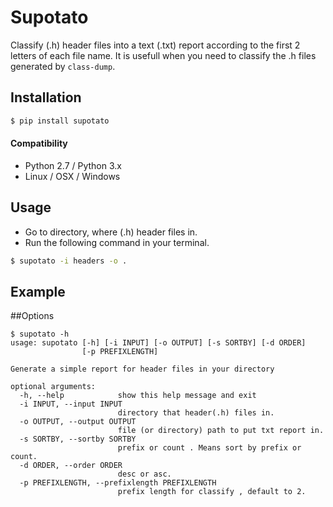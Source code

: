 # Supotato
Classify (.h) header files into a text (.txt) report according to the first 2 letters of each file name. It is usefull when you need to classify the .h files generated by `class-dump`.

## Installation
```sh
$ pip install supotato
```
#### Compatibility
* Python 2.7 / Python 3.x
* Linux / OSX / Windows


## Usage
* Go to directory, where (.h) header files in.
* Run the following command in your terminal.
```sh
$ supotato -i headers -o .
```


## Example




##Options

```
$ supotato -h
usage: supotato [-h] [-i INPUT] [-o OUTPUT] [-s SORTBY] [-d ORDER]
                [-p PREFIXLENGTH]

Generate a simple report for header files in your directory

optional arguments:
  -h, --help            show this help message and exit
  -i INPUT, --input INPUT
                        directory that header(.h) files in.
  -o OUTPUT, --output OUTPUT
                        file (or directory) path to put txt report in.
  -s SORTBY, --sortby SORTBY
                        prefix or count . Means sort by prefix or count.
  -d ORDER, --order ORDER
                        desc or asc.
  -p PREFIXLENGTH, --prefixlength PREFIXLENGTH
                        prefix length for classify , default to 2.

```




